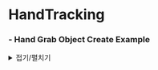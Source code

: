 # HandTracking

### - Hand Grab Object Create Example
<details markdown="1">
<summary>접기/펼치기</summary>

![Hand Grab Object](https://user-images.githubusercontent.com/62954002/185822916-facb6a26-5cf1-4f1f-85e4-80493e8a63e6.png)

#### 1. Cube는 단순 오브젝트로 어떤걸로 바꿔도 상관 없다.
#### 2. Supported Grab Types는 말 그대로 Grap Type을 설정하는 옵션이다.
##### - Pinch 집게 손가락
##### - Palm 손바닥 

</details>
